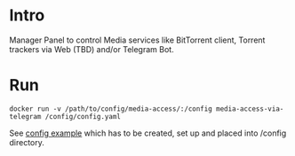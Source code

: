# Intro
Manager Panel to control Media services like BitTorrent client, Torrent trackers via Web (TBD) and/or Telegram Bot.

# Run
    docker run -v /path/to/config/media-access/:/config media-access-via-telegram /config/config.yaml

See [config example](config.example.yaml) which has to be created, set up and placed into /config directory.